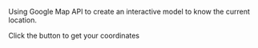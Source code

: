 Using Google Map API to create an interactive model to know the current location.

Click the button to get your coordinates
